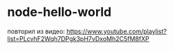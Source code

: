 # node-hello-world

повторил из видео:
  https://www.youtube.com/playlist?list=PLcvhF2Wqh7DPgk3pH7vDxoMh2C5fM8fXP
